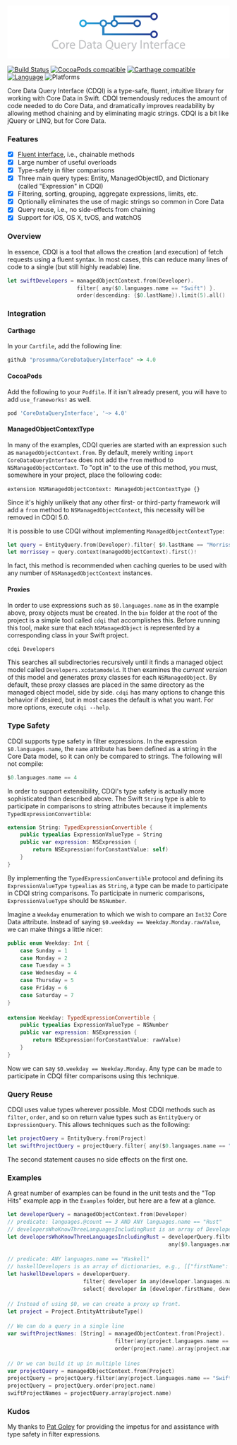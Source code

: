 ![CoreDataQueryInterface](CoreDataQueryInterface.png)

[![Build Status](https://travis-ci.org/Prosumma/CoreDataQueryInterface.svg)](https://travis-ci.org/Prosumma/CoreDataQueryInterface)
[![CocoaPods compatible](https://img.shields.io/cocoapods/v/CoreDataQueryInterface.svg)](https://cocoapods.org)
[![Carthage compatible](https://img.shields.io/badge/Carthage-compatible-4BC51D.svg?style=flat)](https://github.com/Carthage/Carthage)
[![Language](https://img.shields.io/badge/Swift-2.2-orange.svg)](http://swift.org)
![Platforms](https://img.shields.io/cocoapods/p/CoreDataQueryInterface.svg)

Core Data Query Interface (CDQI) is a type-safe, fluent, intuitive library for working with Core Data in Swift. CDQI tremendously reduces the amount of code needed to do Core Data, and dramatically improves readability by allowing method chaining and by eliminating magic strings. CDQI is a bit like jQuery or LINQ, but for Core Data.

### Features

- [x] [Fluent interface](http://en.wikipedia.org/wiki/Fluent_interface), i.e., chainable methods
- [x] Large number of useful overloads
- [x] Type-safety in filter comparisons
- [x] Three main query types: Entity, ManagedObjectID, and Dictionary (called "Expression" in CDQI)
- [x] Filtering, sorting, grouping, aggregate expressions, limits, etc.
- [x] Optionally eliminates the use of magic strings so common in Core Data
- [x] Query reuse, i.e., no side-effects from chaining
- [x] Support for iOS, OS X, tvOS, and watchOS

### Overview

In essence, CDQI is a tool that allows the creation (and execution) of fetch requests using a fluent syntax. In most cases, this can reduce many lines of code to a single (but still highly readable) line.

```swift
let swiftDevelopers = managedObjectContext.from(Developer).
                      filter{ any($0.languages.name == "Swift") }.
                      order(descending: {$0.lastName}).limit(5).all()
```

### Integration

#### Carthage

In your `Cartfile`, add the following line:

```ruby
github "prosumma/CoreDataQueryInterface" ~> 4.0
```

#### CocoaPods

Add the following to your `Podfile`. If it isn't already present, you will have to add `use_frameworks!` as well.

```ruby
pod 'CoreDataQueryInterface', '~> 4.0'
```

#### ManagedObjectContextType

In many of the examples, CDQI queries are started with an expression such as `managedObjectContext.from`. By default, merely writing `import CoreDataQueryInterface` does not add the `from` method to `NSManagedObjectContext`. To "opt in" to the use of this method, you must, somewhere in your project, place the following code:

`extension NSManagedObjectContext: ManagedObjectContextType {}`

Since it's highly unlikely that any other first- or third-party framework will add a `from` method to `NSManagedObjectContext`, this necessity will be removed in CDQI 5.0.

It is possible to use CDQI without implementing `ManagedObjectContextType`:

```swift
let query = EntityQuery.from(Developer).filter{ $0.lastName == "Morrissey" }
let morrissey = query.context(managedObjectContext).first()!
```

In fact, this method is recommended when caching queries to be used with any number of `NSManagedObjectContext` instances.

#### Proxies

In order to use expressions such as `$0.languages.name` as in the example above, proxy objects must be created. In the `bin` folder at the root of the project is a simple tool called `cdqi` that accomplishes this. Before running this tool, make sure that each `NSManagedObject` is represented by a corresponding class in your Swift project.

```sh
cdqi Developers
```

This searches all subdirectories recursively until it finds a managed object model called `Developers.xcdatamodeld`. It then examines the _current version_ of this model and generates proxy classes for each `NSManagedObject`. By default, these proxy classes are placed in the same directory as the managed object model, side by side. `cdqi` has many options to change this behavior if desired, but in most cases the default is what you want. For more options, execute `cdqi --help`.

### Type Safety

CDQI supports type safety in filter expressions. In the expression `$0.languages.name`, the `name` attribute has been defined as a string in the Core Data model, so it can only be compared to strings. The following will not compile:

```swift
$0.languages.name == 4
```

In order to support extensibility, CDQI's type safety is actually more sophisticated than described above. The Swift `String` type is able to participate in comparisons to string attributes because it implements `TypedExpressionConvertible`:

```swift
extension String: TypedExpressionConvertible {
    public typealias ExpressionValueType = String
    public var expression: NSExpression {
        return NSExpression(forConstantValue: self)
    }
}
```

By implementing the `TypedExpressionConvertible` protocol and defining its `ExpressionValueType` `typealias` as `String`, a type can be made to participate in CDQI string comparisons. To participate in numeric comparisons, `ExpressionValueType` should be `NSNumber`.

Imagine a `Weekday` enumeration to which we wish to compare an `Int32` Core Data attribute. Instead of saying `$0.weekday == Weekday.Monday.rawValue`, we can make things a little nicer:

```swift
public enum Weekday: Int {
    case Sunday = 1
    case Monday = 2
    case Tuesday = 3
    case Wednesday = 4
    case Thursday = 5
    case Friday = 6
    case Saturday = 7    
}

extension Weekday: TypedExpressionConvertible {
    public typealias ExpressionValueType = NSNumber
    public var expression: NSExpression {
        return NSExpression(forConstantValue: rawValue)
    }
}
```

Now we can say `$0.weekday == Weekday.Monday`. Any type can be made to participate in CDQI filter comparisons using this technique.

### Query Reuse

CDQI uses value types wherever possible. Most CDQI methods such as `filter`, `order`, and so on return value types such as `EntityQuery` or `ExpressionQuery`. This allows techniques such as the following:

```swift
let projectQuery = EntityQuery.from(Project)
let swiftProjectQuery = projectQuery.filter{ any($0.languages.name == "Swift") }
```

The second statement causes no side effects on the first one.

### Examples

A great number of examples can be found in the unit tests and the "Top Hits" example app in the `Examples` folder, but here are a few at a glance.

```swift
let developerQuery = managedObjectContext.from(Developer)
// predicate: languages.@count == 3 AND ANY languages.name == "Rust"
// developersWhoKnowThreeLanguagesIncludingRust is an array of Developer entities
let developersWhoKnowThreeLanguagesIncludingRust = developerQuery.filter{ $0.languages.count == 3 &&
                                                   any($0.languages.name == "Rust") }.all()

// predicate: ANY languages.name == "Haskell"
// haskellDevelopers is an array of dictionaries, e.g., [["firstName": "Haskell", "lastName": "Curry"]]
let haskellDevelopers = developerQuery.
                        filter{ developer in any(developer.languages.name == "Haskell") }.
                        select{ developer in [developer.firstName, developer.lastName] }.all()

// Instead of using $0, we can create a proxy up front.
let project = Project.EntityAttributeType()

// We can do a query in a single line
var swiftProjectNames: [String] = managedObjectContext.from(Project).
                                  filter(any(project.languages.name == "Swift")).
                                  order(project.name).array(project.name)

// Or we can build it up in multiple lines
var projectQuery = managedObjectContext.from(Project)
projectQuery = projectQuery.filter(any(project.languages.name == "Swift"))
projectQuery = projectQuery.order(project.name)
swiftProjectNames = projectQuery.array(project.name)
```

### Kudos

My thanks to [Pat Goley](https://github.com/patgoley) for providing the impetus for and assistance with type safety in filter expressions.
